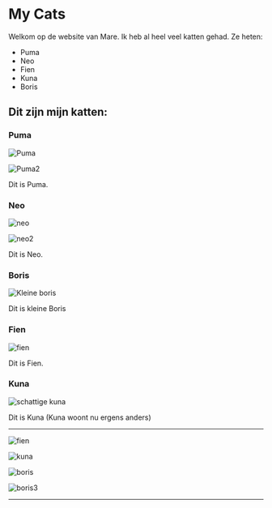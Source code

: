 # My Cats

Welkom op de website van Mare.
Ik heb al heel veel katten gehad.
Ze heten:

- Puma
- Neo
- Fien
- Kuna
- Boris

## Dit zijn mijn katten:

### Puma

![Puma](./foto/puma.jpg)

![Puma2](./foto/puma2.JPG)

Dit is Puma.

### Neo

![neo](./foto/neo.JPG)

![neo2](./foto/neo2.JPG)

Dit is Neo.

### Boris

![Kleine boris](./foto/kleine_boris.jpg)

Dit is kleine Boris

### Fien

![fien](./foto/fien.jpg)

Dit is Fien.

### Kuna

![schattige kuna](./foto/schattige_kuna.jpg)

Dit is Kuna (Kuna woont nu ergens anders)

---

![fien](./foto/fien2.jpg)

![kuna](./foto/kuna2.jpg)

![boris](./foto/boris2.jpg)


![boris3](./foto/boris3.jpg)

---

